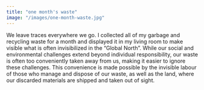 ```yaml
---
title: "one month's waste"
image: "/images/one-month-waste.jpg"
---
```

We leave traces everywhere we go. I collected all of my garbage and recycling waste for a month and displayed it in my living room to make visible what is often invisibilized in the “Global North”. While our social and environmental challenges extend beyond individual responsibility, our waste is often too conveniently taken away from us, making it easier to ignore these challenges. This convenience is made possible by the invisible labour of those who manage and dispose of our waste, as well as the land, where our discarded materials are shipped and taken out of sight.